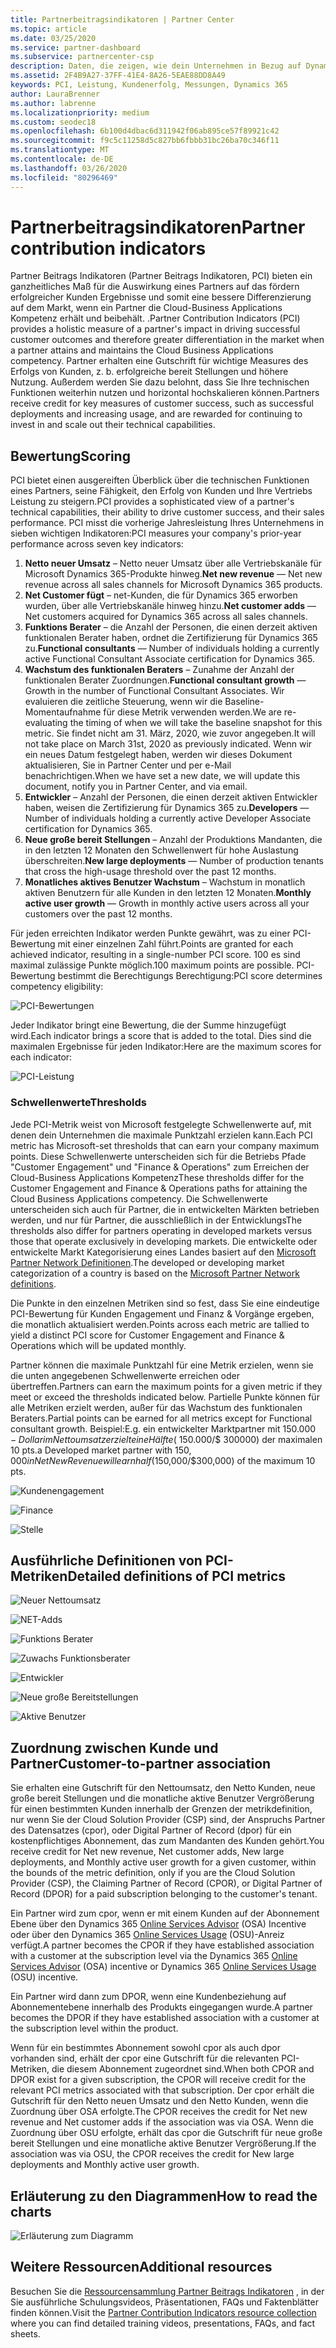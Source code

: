 ```yaml
---
title: Partnerbeitragsindikatoren | Partner Center
ms.topic: article
ms.date: 03/25/2020
ms.service: partner-dashboard
ms.subservice: partnercenter-csp
description: Daten, die zeigen, wie dein Unternehmen in Bezug auf Dynamics 365 Customer Engagement oder Dynamics 365 Finance and Operations abschneidet.
ms.assetid: 2F4B9A27-37FF-41E4-8A26-5EAE88DD8A49
keywords: PCI, Leistung, Kundenerfolg, Messungen, Dynamics 365
author: LauraBrenner
ms.author: labrenne
ms.localizationpriority: medium
ms.custom: seodec18
ms.openlocfilehash: 6b100d4dbac6d311942f06ab895ce57f89921c42
ms.sourcegitcommit: f9c5c11258d5c827bb6fbbb31bc26ba70c346f11
ms.translationtype: MT
ms.contentlocale: de-DE
ms.lasthandoff: 03/26/2020
ms.locfileid: "80296469"
---
```

# <a name="partner-contribution-indicators"></a><span data-ttu-id="2425c-104">Partnerbeitragsindikatoren</span><span class="sxs-lookup"><span data-stu-id="2425c-104">Partner contribution indicators</span></span>

<span data-ttu-id="2425c-105">Partner Beitrags Indikatoren (Partner Beitrags Indikatoren, PCI) bieten ein ganzheitliches Maß für die Auswirkung eines Partners auf das fördern erfolgreicher Kunden Ergebnisse und somit eine bessere Differenzierung auf dem Markt, wenn ein Partner die Cloud-Business Applications Kompetenz erhält und beibehält. .</span><span class="sxs-lookup"><span data-stu-id="2425c-105">Partner Contribution Indicators (PCI) provides a holistic measure of a partner's impact in driving successful customer outcomes and therefore greater differentiation in the market when a partner attains and maintains the Cloud Business Applications competency.</span></span> <span data-ttu-id="2425c-106">Partner erhalten eine Gutschrift für wichtige Measures des Erfolgs von Kunden, z. b. erfolgreiche bereit Stellungen und höhere Nutzung. Außerdem werden Sie dazu belohnt, dass Sie Ihre technischen Funktionen weiterhin nutzen und horizontal hochskalieren können.</span><span class="sxs-lookup"><span data-stu-id="2425c-106">Partners receive credit for key measures of customer success, such as successful deployments and increasing usage, and are rewarded for continuing to invest in and scale out their technical capabilities.</span></span>

## <a name="scoring"></a><span data-ttu-id="2425c-107">Bewertung</span><span class="sxs-lookup"><span data-stu-id="2425c-107">Scoring</span></span>

<span data-ttu-id="2425c-108">PCI bietet einen ausgereiften Überblick über die technischen Funktionen eines Partners, seine Fähigkeit, den Erfolg von Kunden und Ihre Vertriebs Leistung zu steigern.</span><span class="sxs-lookup"><span data-stu-id="2425c-108">PCI provides a sophisticated view of a partner's technical capabilities, their ability to drive customer success, and their sales performance.</span></span> <span data-ttu-id="2425c-109">PCI misst die vorherige Jahresleistung Ihres Unternehmens in sieben wichtigen Indikatoren:</span><span class="sxs-lookup"><span data-stu-id="2425c-109">PCI measures your company's prior-year performance across seven key indicators:</span></span>

1. <span data-ttu-id="2425c-110">**Netto neuer Umsatz** – Netto neuer Umsatz über alle Vertriebskanäle für Microsoft Dynamics 365-Produkte hinweg.</span><span class="sxs-lookup"><span data-stu-id="2425c-110">**Net new revenue** — Net new revenue across all sales channels for Microsoft Dynamics 365 products.</span></span>
2. <span data-ttu-id="2425c-111">**Net Customer fügt** – net-Kunden, die für Dynamics 365 erworben wurden, über alle Vertriebskanäle hinweg hinzu.</span><span class="sxs-lookup"><span data-stu-id="2425c-111">**Net customer adds** — Net customers acquired for Dynamics 365 across all sales channels.</span></span>
3. <span data-ttu-id="2425c-112">**Funktions Berater** – die Anzahl der Personen, die einen derzeit aktiven funktionalen Berater haben, ordnet die Zertifizierung für Dynamics 365 zu.</span><span class="sxs-lookup"><span data-stu-id="2425c-112">**Functional consultants** — Number of individuals holding a currently active Functional Consultant Associate certification for Dynamics 365.</span></span> 
4. <span data-ttu-id="2425c-113">**Wachstum des funktionalen Beraters** – Zunahme der Anzahl der funktionalen Berater Zuordnungen.</span><span class="sxs-lookup"><span data-stu-id="2425c-113">**Functional consultant growth** — Growth in the number of Functional Consultant Associates.</span></span> <span data-ttu-id="2425c-114">Wir evaluieren die zeitliche Steuerung, wenn wir die Baseline-Momentaufnahme für diese Metrik verwenden werden.</span><span class="sxs-lookup"><span data-stu-id="2425c-114">We are re-evaluating the timing of when we will take the baseline snapshot for this metric.</span></span> <span data-ttu-id="2425c-115">Sie findet nicht am 31. März, 2020, wie zuvor angegeben.</span><span class="sxs-lookup"><span data-stu-id="2425c-115">It will not take place on March 31st, 2020 as previously indicated.</span></span> <span data-ttu-id="2425c-116">Wenn wir ein neues Datum festgelegt haben, werden wir dieses Dokument aktualisieren, Sie in Partner Center und per e-Mail benachrichtigen.</span><span class="sxs-lookup"><span data-stu-id="2425c-116">When we have set a new date, we will update this document, notify you in Partner Center, and via email.</span></span>
5. <span data-ttu-id="2425c-117">**Entwickler** – Anzahl der Personen, die einen derzeit aktiven Entwickler haben, weisen die Zertifizierung für Dynamics 365 zu.</span><span class="sxs-lookup"><span data-stu-id="2425c-117">**Developers** — Number of individuals holding a currently active Developer Associate certification for Dynamics 365.</span></span>
6. <span data-ttu-id="2425c-118">**Neue große bereit Stellungen** – Anzahl der Produktions Mandanten, die in den letzten 12 Monaten den Schwellenwert für hohe Auslastung überschreiten.</span><span class="sxs-lookup"><span data-stu-id="2425c-118">**New large deployments** — Number of production tenants that cross the high-usage threshold over the past 12 months.</span></span>
7. <span data-ttu-id="2425c-119">**Monatliches aktives Benutzer Wachstum** – Wachstum in monatlich aktiven Benutzern für alle Kunden in den letzten 12 Monaten.</span><span class="sxs-lookup"><span data-stu-id="2425c-119">**Monthly active user growth** — Growth in monthly active users across all your customers over the past 12 months.</span></span>

<span data-ttu-id="2425c-120">Für jeden erreichten Indikator werden Punkte gewährt, was zu einer PCI-Bewertung mit einer einzelnen Zahl führt.</span><span class="sxs-lookup"><span data-stu-id="2425c-120">Points are granted for each achieved indicator, resulting in a single-number PCI score.</span></span> <span data-ttu-id="2425c-121">100 es sind maximal zulässige Punkte möglich.</span><span class="sxs-lookup"><span data-stu-id="2425c-121">100 maximum points are possible.</span></span> <span data-ttu-id="2425c-122">PCI-Bewertung bestimmt die Berechtigungs Berechtigung:</span><span class="sxs-lookup"><span data-stu-id="2425c-122">PCI score determines competency eligibility:</span></span>

![PCI-Bewertungen](images/pcinew1.png)

<span data-ttu-id="2425c-124">Jeder Indikator bringt eine Bewertung, die der Summe hinzugefügt wird.</span><span class="sxs-lookup"><span data-stu-id="2425c-124">Each indicator brings a score that is added to the total.</span></span> <span data-ttu-id="2425c-125">Dies sind die maximalen Ergebnisse für jeden Indikator:</span><span class="sxs-lookup"><span data-stu-id="2425c-125">Here are the maximum scores for each indicator:</span></span>

![PCI-Leistung](images/pci/perfnew.png)

### <a name="thresholds"></a><span data-ttu-id="2425c-127">Schwellenwerte</span><span class="sxs-lookup"><span data-stu-id="2425c-127">Thresholds</span></span>

<span data-ttu-id="2425c-128">Jede PCI-Metrik weist von Microsoft festgelegte Schwellenwerte auf, mit denen dein Unternehmen die maximale Punktzahl erzielen kann.</span><span class="sxs-lookup"><span data-stu-id="2425c-128">Each PCI metric has Microsoft-set thresholds that can earn your company maximum points.</span></span> <span data-ttu-id="2425c-129">Diese Schwellenwerte unterscheiden sich für die Betriebs Pfade "Customer Engagement" und "Finance & Operations" zum Erreichen der Cloud-Business Applications Kompetenz</span><span class="sxs-lookup"><span data-stu-id="2425c-129">These thresholds differ for the Customer Engagement and Finance & Operations paths for attaining the Cloud Business Applications competency.</span></span> <span data-ttu-id="2425c-130">Die Schwellenwerte unterscheiden sich auch für Partner, die in entwickelten Märkten betrieben werden, und nur für Partner, die ausschließlich in der Entwicklungs</span><span class="sxs-lookup"><span data-stu-id="2425c-130">The thresholds also differ for partners operating in developed markets versus those that operate exclusively in developing markets.</span></span>  <span data-ttu-id="2425c-131">Die entwickelte oder entwickelte Markt Kategorisierung eines Landes basiert auf den [Microsoft Partner Network Definitionen](https://assetsprod.microsoft.com/mpn/mpn-developed-and-developing-countries.pdf).</span><span class="sxs-lookup"><span data-stu-id="2425c-131">The developed or developing market categorization of a country is based on the [Microsoft Partner Network definitions](https://assetsprod.microsoft.com/mpn/mpn-developed-and-developing-countries.pdf).</span></span>

<span data-ttu-id="2425c-132">Die Punkte in den einzelnen Metriken sind so fest, dass Sie eine eindeutige PCI-Bewertung für Kunden Engagement und Finanz & Vorgänge ergeben, die monatlich aktualisiert werden.</span><span class="sxs-lookup"><span data-stu-id="2425c-132">Points across each metric are tallied to yield a distinct PCI score for Customer Engagement and Finance & Operations which will be updated monthly.</span></span>

<span data-ttu-id="2425c-133">Partner können die maximale Punktzahl für eine Metrik erzielen, wenn sie die unten angegebenen Schwellenwerte erreichen oder übertreffen.</span><span class="sxs-lookup"><span data-stu-id="2425c-133">Partners can earn the maximum points for a given metric if they meet or exceed the thresholds indicated below.</span></span> <span data-ttu-id="2425c-134">Partielle Punkte können für alle Metriken erzielt werden, außer für das Wachstum des funktionalen Beraters.</span><span class="sxs-lookup"><span data-stu-id="2425c-134">Partial points can be earned for all metrics except for Functional consultant growth.</span></span> <span data-ttu-id="2425c-135">Beispiel:</span><span class="sxs-lookup"><span data-stu-id="2425c-135">E.g.</span></span> <span data-ttu-id="2425c-136">ein entwickelter Marktpartner mit $150.000-Dollar im Nettoumsatz erzielt eine Hälfte ($ 150.000/$ 300000) der maximalen 10 pts.</span><span class="sxs-lookup"><span data-stu-id="2425c-136">a Developed market partner with $150,000 in Net New Revenue will earn half ($150,000/$300,000) of the maximum 10 pts.</span></span> 

![Kundenengagement](images/pci/custengagethresh.png)

![Finance](images/pci/table_2.png)

![Stelle](images/pci/table_3.png)

## <a name="detailed-definitions-of-pci-metrics"></a><span data-ttu-id="2425c-140">Ausführliche Definitionen von PCI-Metriken</span><span class="sxs-lookup"><span data-stu-id="2425c-140">Detailed definitions of PCI metrics</span></span>

![Neuer Nettoumsatz](images/pci/netnewrevenue.png)

![NET-Adds](images/pci/netadds.png)

![Funktions Berater](images/pci/funcconsult.png)

![Zuwachs Funktionsberater](images/pci/4_Functional_consultant_growth.png)

![Entwickler](images/pci/developers.png) 

![Neue große Bereitstellungen](images/pci/largedeploy.png) 

![Aktive Benutzer](images/pci/activeusers.png)

## <a name="customer-to-partner-association"></a><span data-ttu-id="2425c-148">Zuordnung zwischen Kunde und Partner</span><span class="sxs-lookup"><span data-stu-id="2425c-148">Customer-to-partner association</span></span>

<span data-ttu-id="2425c-149">Sie erhalten eine Gutschrift für den Nettoumsatz, den Netto Kunden, neue große bereit Stellungen und die monatliche aktive Benutzer Vergrößerung für einen bestimmten Kunden innerhalb der Grenzen der metrikdefinition, nur wenn Sie der Cloud Solution Provider (CSP) sind, der Anspruchs Partner des Datensatzes (cpor), oder Digital Partner of Record (dpor) für ein kostenpflichtiges Abonnement, das zum Mandanten des Kunden gehört.</span><span class="sxs-lookup"><span data-stu-id="2425c-149">You receive credit for Net new revenue, Net customer adds, New large deployments, and Monthly active user growth for a given customer, within the bounds of the metric definition, only if you are the Cloud Solution Provider (CSP), the Claiming Partner of Record (CPOR), or Digital Partner of Record (DPOR) for a paid subscription belonging to the customer's tenant.</span></span>

<span data-ttu-id="2425c-150">Ein Partner wird zum cpor, wenn er mit einem Kunden auf der Abonnement Ebene über den Dynamics 365 [Online Services Advisor](https://support.microsoft.com/help/4501560/online-services-advisor-osa-sell-incentives-faq) (OSA) Incentive oder über den Dynamics 365 [Online Services Usage](https://support.microsoft.com/help/4489988/online-services-usage-osu-incentives-faq) (OSU)-Anreiz verfügt.</span><span class="sxs-lookup"><span data-stu-id="2425c-150">A partner becomes the CPOR if they have established association with a customer at the subscription level via the Dynamics 365 [Online Services Advisor](https://support.microsoft.com/help/4501560/online-services-advisor-osa-sell-incentives-faq) (OSA) incentive or Dynamics 365 [Online Services Usage](https://support.microsoft.com/help/4489988/online-services-usage-osu-incentives-faq) (OSU) incentive.</span></span>

<span data-ttu-id="2425c-151">Ein Partner wird dann zum DPOR, wenn eine Kundenbeziehung auf Abonnementebene innerhalb des Produkts eingegangen wurde.</span><span class="sxs-lookup"><span data-stu-id="2425c-151">A partner becomes the DPOR if they have established association with a customer at the subscription level within the product.</span></span>

<span data-ttu-id="2425c-152">Wenn für ein bestimmtes Abonnement sowohl cpor als auch dpor vorhanden sind, erhält der cpor eine Gutschrift für die relevanten PCI-Metriken, die diesem Abonnement zugeordnet sind.</span><span class="sxs-lookup"><span data-stu-id="2425c-152">When both CPOR and DPOR exist for a given subscription, the CPOR will receive credit for the relevant PCI metrics associated with that subscription.</span></span> <span data-ttu-id="2425c-153">Der cpor erhält die Gutschrift für den Netto neuen Umsatz und den Netto Kunden, wenn die Zuordnung über OSA erfolgte.</span><span class="sxs-lookup"><span data-stu-id="2425c-153">The CPOR receives the credit for Net new revenue and Net customer adds if the association was via OSA.</span></span> <span data-ttu-id="2425c-154">Wenn die Zuordnung über OSU erfolgte, erhält das cpor die Gutschrift für neue große bereit Stellungen und eine monatliche aktive Benutzer Vergrößerung.</span><span class="sxs-lookup"><span data-stu-id="2425c-154">If the association was via OSU, the CPOR receives the credit for New large deployments and Monthly active user growth.</span></span> 

## <a name="how-to-read-the-charts"></a><span data-ttu-id="2425c-155">Erläuterung zu den Diagrammen</span><span class="sxs-lookup"><span data-stu-id="2425c-155">How to read the charts</span></span>

![Erläuterung zum Diagramm](images/pci/howto.png)

## <a name="additional-resources"></a><span data-ttu-id="2425c-157">Weitere Ressourcen</span><span class="sxs-lookup"><span data-stu-id="2425c-157">Additional resources</span></span>

<span data-ttu-id="2425c-158">Besuchen Sie die [Ressourcensammlung Partner Beitrags Indikatoren](https://aka.ms/pcilearn) , in der Sie ausführliche Schulungsvideos, Präsentationen, FAQs und Faktenblätter finden können.</span><span class="sxs-lookup"><span data-stu-id="2425c-158">Visit the [Partner Contribution Indicators resource collection](https://aka.ms/pcilearn) where you can find detailed training videos, presentations, FAQs, and fact sheets.</span></span> 




